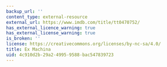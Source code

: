 ```yaml
---
backup_url: ''
content_type: external-resource
external_url: https://www.imdb.com/title/tt0470752/
has_external_licence_warning: true
has_external_license_warning: true
is_broken: ''
license: https://creativecommons.org/licenses/by-nc-sa/4.0/
title: Ex Machina
uid: 4c910d2b-29a2-4995-9588-bac547839723
---
```

